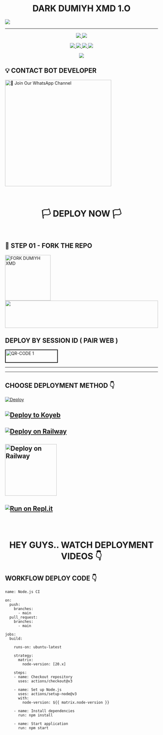 
<h1 align="center">DARK DUMIYH XMD 1.O</h1>

<img src="https://i.ibb.co/0RpBX1JB/e6b92902686779b5.jpg">

<p align="center">
<a href="https://github.com/DUMIYH-OFC-KOD/">
</a>
<hr>


<p align="center">
  </a>
  <a href="https://github.com/DUMIYH-OFC-KOD/DUMIYH-XMD/fork">
    <img src="https://img.shields.io/github/forks/DUMIYH-OFC-KOD/DUMIYH-XMD?label=FORK&style=social">
    
  </a>
  <a href="https://github.com/DUMIYH-OFC-KOD/DUMIYH-XMD/stargazers">
    <img src="https://img.shields.io/github/stars/DUMIYH-OFC-KOD/DUMIYH-XMD?style=social">
  </a>
</p>

<p align="center">
  <a href="https://github.com/DUMIYH-OFC-KOD/DUMIYH-XMD">
    <img src="https://img.shields.io/github/repo-size/DUMIYH-OFC-KOD/DUMIYH-XMD?color=purple&label=REPO%20SIZE&style=plastic">

  </a>
  <a href="https://github.com/DUMIYH-OFC-KOD/DUMIYH-XMD">
    <img src="https://img.shields.io/github/license/DUMIYH-OFC-KOD/DUMIYH-XMD?color=purple&label=LICENSE&style=plastic">

  </a>
  <a href="https://github.com/DUMIYH-OFC-KOD/DUMIYH-XMD">
    <img src="https://img.shields.io/github/languages/top/DUMIYH-OFC-KOD/DUMIYH-XMD?color=purple&label=JAVASCRIPT&style=plastic">

  </a>
  <a href="https://github.com/DUMIYH-OFC-KOD/DUMIYH-XMD">
    <img src="https://img.shields.io/static/v1?label=AUTHOR&message=DUMIYH%20OFC&color=purple&style=plastic">

  </a>
  </p>
 <p align="center">
  <a href="https://github.com/DUMIYH-OFC-KOD/DUMIYH-XMD">
    <img src="https://img.shields.io/badge/OUR%20%20%20TEAM-KINDOM OF%20DEVILS%20(KOD)-purple&style=plastic">

  </a>
</p>



## 💡 CONTACT BOT DEVELOPER

<a href="https://wa.me/+94769490765?text=ʜᴇʏ_ᴅᴜᴍɪʏʜ_ʙᴏᴛ_ᴅᴇᴠᴇʟᴏᴘᴇʀ_💞🗿"><img src="https://img.shields.io/badge/CONTACT%20BOT%20DEVELOPER-blue" alt="📎 Join Our WhatsApp Channel" width="350"></a>

<br>

<div align="center">
 
  <h1>🏳️ DEPLOY NOW 🏳️</h1>
</div>

<br>

## 🎀 STEP 01 -  FORK THE REPO

<a href="https://github.com/DUMIYH-OFC-KOD/DUMIYH-XMD/fork"><img src="https://img.shields.io/badge/Fork%20Repo-blue" alt="FORK DUMIYH XMD" width="150"></a>
</br>
<img src="https://i.imgur.com/dBaSKWF.gif" height="90" width="100%">
<br>

## DEPLOY BY SESSION ID ( PAIR WEB )

<a href="https://dark-dumiyh-xmd-pair-web.onrender.com"><img src="https://i.ibb.co/FWSfNmb/scan-qr-zusyco-btn.png" alt="QR-CODE 1" border="2" width="170" height="40" ></a>

<hr>
<hr>


## CHOOSE DEPLOYMENT METHOD 👇



 
 [![Deploy](https://www.herokucdn.com/deploy/button.svg)](https://dashboard.heroku.com/)


 
## [![Deploy to Koyeb](https://www.koyeb.com/static/images/deploy/button.svg)](https://app.koyeb.com/apps/deploy?type=git&repository=github.com/DUMIYH-OFC-KOD/DUMIYH-XMD-&branch=main&env[SESSION_ID]&env[OWNER_NUMBER]=94769490765&env[MONGODB_URI]&&env[OWNER_NAME]=DUMIYH&env[KOYEB_API]&env[PREFIX]=.&env[BOTCAHX_API]&env[ALIVE_IMG]=https://i.ibb.co/8LggR5tK/440.jpg&env[ALIVE_MSJ]=IAmOnline&env[global_url]=instagram.com&env[FAKE_COUNTRY_CODE]=92&env[READ_MESSAGE]=false&env[DISABLE_PM]=false&env[WORKTYPE]=public&env[THEME]=NITHYA&env[AUTO_STICKER]=false&env[AUTO_VOICE]=false&env[PACK_INFO]=dumiyh;madeby&name=nithya&env[KOYEB_NAME]=nithya&env[ANTILINK_VALUES]=chat.whatsapp.com&env[PORT]=8000)


## [![Deploy on Railway](https://railway.app/button.svg)](https://railway.app/)
 
    
## <a href="https://app.uffizzi.com/projects"><img src="https://telegra.ph/file/e464e609e43eb3dfdc144.png" alt="Deploy on Railway" width="170px"></a>
</p>
 
## [![Run on Repl.it](https://repl.it/badge/github/quiec/whatsAlfa)](https://repl.it/github.com/DUMIYH-OFC-KOD/DUMIYH-XMD-)



<br>
<br>


<div align="center">
 
  <h1>HEY GUYS.. WATCH DEPLOYMENT VIDEOS 👇</h1>
</div>


## WORKFLOW DEPLOY CODE 👇


```
name: Node.js CI

on:
  push:
    branches:
      - main
  pull_request:
    branches:
      - main

jobs:
  build:

    runs-on: ubuntu-latest

    strategy:
      matrix:
        node-version: [20.x]

    steps:
    - name: Checkout repository
      uses: actions/checkout@v3

    - name: Set up Node.js
      uses: actions/setup-node@v3
      with:
        node-version: ${{ matrix.node-version }}

    - name: Install dependencies
      run: npm install

    - name: Start application
      run: npm start
```
